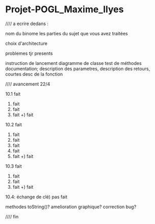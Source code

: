 # Projet-POGL_Maxime_Ilyes
////
a ecrire dedans :

nom du binome
les parties du sujet que vous avez traitées

choix d'architecture

problemes tjr presents




instruction de lancement
diagramme de classe
test de méthodes
documentation; description des parametres, description des retours, courtes desc de la fonction

////
avancement 22/4

10.1 fait

1) fait
2) fait
3) fait
+) fait

10.2 fait

1) fait
2) fait
3) fait
4) fait
5) fait
+) fait

10.3 fait

1) fait
2) fait
3) fait
+) fait

10.4: échange de clé) pas fait

methodes toString()?
amelioration graphique?
correction bug?

////
fin
